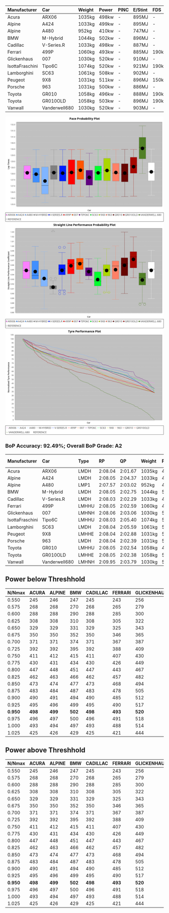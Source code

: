 |Manufacturer|Car|Weight|Power|PINC|E/Stint|FDS|
|:-|:-|:-|:-|:-|:-|:-|
|Acura|ARX06|1035kg|498kw|-|895MJ|-|
|Alpine|A424|1033kg|499kw|-|895MJ|-|
|Alpine|A480|952kg|410kw|-|747MJ|-|
|BMW|M-Hybrid|1044kg|502kw|-|896MJ|-|
|Cadillac|V-Series.R|1033kg|498kw|-|887MJ|-|
|Ferrari|499P|1060kg|493kw|-|885MJ|190kph|
|Glickenhaus|007|1030kg|520kw|-|910MJ|-|
|IsottaFraschini|Tipo6C|1074kg|520kw|-|921MJ|190kph|
|Lamborghini|SC63|1061kg|508kw|-|902MJ|-|
|Peugeot|9X8|1031kg|511kw|-|896MJ|150kph|
|Porsche|963|1031kg|500kw|-|886MJ|-|
|Toyota|GR010|1058kg|496kw|-|888MJ|190kph|
|Toyota|GR010OLD|1058kg|503kw|-|896MJ|190kph|
|Vanwall|Vanderwell680|1030kg|520kw|-|903MJ|-|

![PACECHART](./IMG/AUTO.png)
![STRAIGHTLINEPERFORMANCECHART](./IMG/AUTO_sp.png)
![TYREPERFORMANCECHART](./IMG/AUTO_tw.png)

### BoP Accuracy: 92.49%; Overall BoP Grade: A2
|Manufacturer|Car|Type|RP|QP|Weight|Power¹|Threshhold|PINC|Power²|E/Stint|AVG Vmax|FDS|RDLC|L/Stint|BOP-Grade|ModelAccuracy|ModelPoints|Match%|
|:-|:-|:-|:-|:-|:-|:-|:-|:-|:-|:-|:-|:-|:-|:-|:-|:-|:-|:-|
|Acura|ARX06|LMDH|2:08.04|2:01.67|1035kg|498kw|0.0kph|-|498kw|895MJ|302.11kph|-|1.03|25|+B2|100.00%|995|80.21%|
|Alpine|A424|LMDH|2:08.05|2:04.37|1033kg|499kw|0.0kph|-|499kw|895MJ|301.87kph|-|1.03|25|~A1|80.53%|517|99.80%|
|Alpine|A480|LMP1|2:07.57|2:03.02|952kg|410kw|0.0kph|-|410kw|747MJ|296.51kph|-|0.97|23|~A1|59.62%|840|100.00%|
|BMW|M-Hybrid|LMDH|2:08.05|2:02.75|1044kg|502kw|0.0kph|-|502kw|896MJ|297.52kph|-|1.03|25|~A1|98.60%|1690|97.50%|
|Cadillac|V-Series.R|LMDH|2:08.03|2:02.29|1033kg|498kw|0.0kph|-|498kw|887MJ|301.74kph|-|1.03|25|~A1|88.58%|2033|99.76%|
|Ferrari|499P|LMHHU|2:08.05|2:02.59|1060kg|493kw|0.0kph|-|493kw|885MJ|302.38kph|190kph|1.03|25|~A1|84.67%|2303|100.00%|
|Glickenhaus|007|LMHNH|2:08.06|2:03.06|1030kg|520kw|0.0kph|-|520kw|910MJ|306.22kph|-|0.95|25|~A1|96.64%|1639|99.72%|
|IsottaFraschini|Tipo6C|LMHHU|2:08.03|2:05.40|1074kg|520kw|0.0kph|-|520kw|921MJ|301.95kph|190kph|1.03|25|+B1|66.67%|96|88.44%|
|Lamborghini|SC63|LMDH|2:08.04|2:05.59|1061kg|508kw|0.0kph|-|508kw|902MJ|298.84kph|-|1.03|25|+B1|96.77%|419|88.95%|
|Peugeot|9X8|LMHHE|2:08.04|2:02.88|1031kg|511kw|0.0kph|-|511kw|896MJ|302.42kph|150kph|1.03|25|~A1|87.16%|2572|100.00%|
|Porsche|963|LMDH|2:08.04|2:02.39|1031kg|500kw|0.0kph|-|500kw|886MJ|302.66kph|-|1.03|25|~A1|93.05%|5740|100.00%|
|Toyota|GR010|LMHHU|2:08.05|2:02.54|1058kg|496kw|0.0kph|-|496kw|888MJ|302.84kph|190kph|1.03|25|~A1|90.17%|3255|100.00%|
|Toyota|GR010OLD|LMHHE|2:08.05|2:02.38|1058kg|503kw|0.0kph|-|503kw|896MJ|305.36kph|190kph|1.03|25|~A1|85.24%|1322|100.00%|
|Vanwall|Vanderwell680|LMHNH|2:09.95|2:03.79|1030kg|520kw|0.0kph|-|520kw|903MJ|299.94kph|-|1.01|25|+Ω1|91.33%|611|40.53%|

## Power below Threshhold
|N/Nmax|ACURA|ALPINE|BMW|CADILLAC|FERRARI|GLICKENHAUS|ISOTTAFRASCHINI|LAMBORGHINI|PEUGEOT|PORSCHE|TOYOTA|TOYOTA|VANWALL|​|RPM|A480|
|:-|:-|:-|:-|:-|:-|:-|:-|:-|:-|:-|:-|:-|:-|:-|:-|:-|
|0.550|245|246|247|245|243|256|256|250|252|246|244|248|256|​|--|-|
|0.575|268|268|270|268|265|279|279|273|275|269|267|271|279|​|--|-|
|0.600|288|288|290|288|285|300|300|293|295|289|287|291|300|​|--|-|
|0.625|308|308|310|308|305|322|322|314|316|309|307|311|322|​|--|-|
|0.650|329|329|331|329|325|343|343|335|337|330|327|332|343|​|--|-|
|0.675|350|350|352|350|346|365|365|357|359|351|348|353|365|​|--|-|
|0.700|371|371|374|371|367|387|387|378|380|372|369|374|387|​|--|-|
|0.725|392|392|395|392|388|409|409|399|402|393|390|395|409|​|--|-|
|0.750|411|412|415|411|407|430|430|420|422|413|410|416|430|​|--|-|
|0.775|430|431|434|430|426|449|449|439|441|432|429|435|449|​|5000|241|
|0.800|447|448|451|447|443|467|467|456|459|449|445|452|467|​|5500|284|
|0.825|462|463|466|462|457|482|482|471|474|464|460|467|482|​|6000|318|
|0.850|473|474|477|473|468|494|494|483|485|475|471|478|494|​|6500|359|
|0.875|483|484|487|483|478|505|505|493|496|485|481|488|505|​|7000|401|
|0.900|490|491|494|490|485|512|512|500|503|492|488|495|512|​|7500|411|
|0.925|495|496|499|495|490|517|517|505|508|497|493|500|517|​|8000|407|
|**0.950**|**498**|**499**|**502**|**498**|**493**|**520**|**520**|**508**|**511**|**500**|**496**|**503**|**520**|**​**|**8500**|**410**|
|0.975|496|497|500|496|491|518|518|506|509|498|494|501|518|​|9000|205|
|1.000|493|494|497|493|488|514|514|503|505|495|491|498|514|​|--|-|
|1.025|425|426|429|425|421|444|444|434|436|427|424|430|444|​|--|-|

## Power above Threshhold
|N/Nmax|ACURA|ALPINE|BMW|CADILLAC|FERRARI|GLICKENHAUS|ISOTTAFRASCHINI|LAMBORGHINI|PEUGEOT|PORSCHE|TOYOTA|TOYOTA|VANWALL|​|RPM|A480|
|:-|:-|:-|:-|:-|:-|:-|:-|:-|:-|:-|:-|:-|:-|:-|:-|:-|
|0.550|245|246|247|245|243|256|256|250|252|246|244|248|256|​|--|-|
|0.575|268|268|270|268|265|279|279|273|275|269|267|271|279|​|--|-|
|0.600|288|288|290|288|285|300|300|293|295|289|287|291|300|​|--|-|
|0.625|308|308|310|308|305|322|322|314|316|309|307|311|322|​|--|-|
|0.650|329|329|331|329|325|343|343|335|337|330|327|332|343|​|--|-|
|0.675|350|350|352|350|346|365|365|357|359|351|348|353|365|​|--|-|
|0.700|371|371|374|371|367|387|387|378|380|372|369|374|387|​|--|-|
|0.725|392|392|395|392|388|409|409|399|402|393|390|395|409|​|--|-|
|0.750|411|412|415|411|407|430|430|420|422|413|410|416|430|​|--|-|
|0.775|430|431|434|430|426|449|449|439|441|432|429|435|449|​|5000|241|
|0.800|447|448|451|447|443|467|467|456|459|449|445|452|467|​|5500|284|
|0.825|462|463|466|462|457|482|482|471|474|464|460|467|482|​|6000|318|
|0.850|473|474|477|473|468|494|494|483|485|475|471|478|494|​|6500|359|
|0.875|483|484|487|483|478|505|505|493|496|485|481|488|505|​|7000|401|
|0.900|490|491|494|490|485|512|512|500|503|492|488|495|512|​|7500|411|
|0.925|495|496|499|495|490|517|517|505|508|497|493|500|517|​|8000|407|
|**0.950**|**498**|**499**|**502**|**498**|**493**|**520**|**520**|**508**|**511**|**500**|**496**|**503**|**520**|**​**|**8500**|**410**|
|0.975|496|497|500|496|491|518|518|506|509|498|494|501|518|​|9000|205|
|1.000|493|494|497|493|488|514|514|503|505|495|491|498|514|​|--|-|
|1.025|425|426|429|425|421|444|444|434|436|427|424|430|444|​|--|-|
